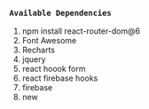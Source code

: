 ### `Available Dependencies`
1. npm install react-router-dom@6
2. Font Awesome
3. Recharts
4. jquery
5. react hoook form
6. react firebase hooks
7. firebase
8. new
